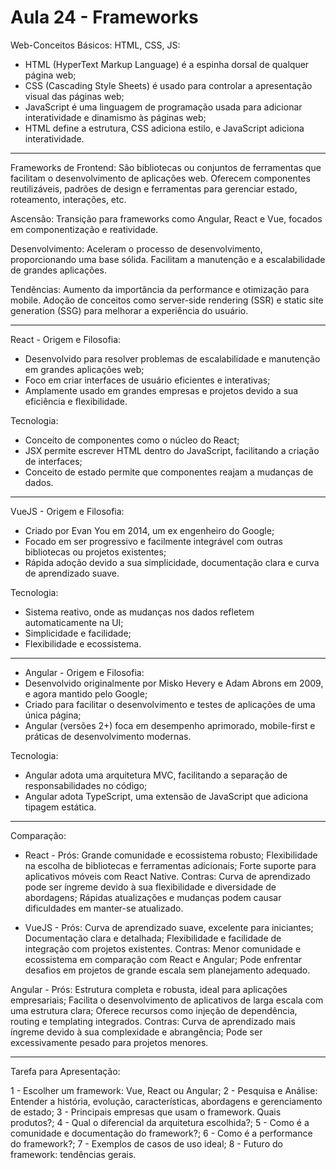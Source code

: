 # Aula 24 - Frameworks

Web-Conceitos Básicos:
HTML, CSS, JS:

- HTML (HyperText Markup Language) é a espinha dorsal de qualquer página web;
- CSS (Cascading Style Sheets) é usado para controlar a apresentação visual das páginas web;
- JavaScript é uma linguagem de programação usada para adicionar interatividade e dinamismo às páginas web;
- HTML define a estrutura, CSS adiciona estilo, e JavaScript adiciona interatividade.

-----------------------------------------------------------------------------------------------------------------------------------------

Frameworks de Frontend:
São bibliotecas ou conjuntos de ferramentas que facilitam o desenvolvimento de aplicações web. Oferecem componentes reutilizáveis, padrões de design e ferramentas para gerenciar estado, roteamento, interações, etc.

Ascensão:
Transição para frameworks como Angular, React e Vue, focados em componentização e reatividade.

Desenvolvimento:
Aceleram o processo de desenvolvimento, proporcionando uma base sólida. Facilitam a manutenção e a escalabilidade de grandes aplicações.

Tendências:
Aumento da importância da performance e otimização para mobile. Adoção de conceitos como server-side rendering (SSR) e static site generation (SSG) para melhorar a experiência do usuário.

-----------------------------------------------------------------------------------------------------------------------------------------

React - Origem e Filosofia:
- Desenvolvido para resolver problemas de escalabilidade e manutenção em grandes aplicações web;
- Foco em criar interfaces de usuário eficientes e interativas;
- Amplamente usado em grandes empresas e projetos devido a sua eficiência e flexibilidade.

Tecnologia:
- Conceito de componentes como o núcleo do React;
- JSX permite escrever HTML dentro do JavaScript, facilitando a criação de interfaces;
- Conceito de estado permite que componentes reajam a mudanças de dados.

-----------------------------------------------------------------------------------------------------------------------------------------

VueJS - Origem e Filosofia:
- Criado por Evan You em 2014, um ex engenheiro do Google;
- Focado em ser progressivo e facilmente integrável com outras bibliotecas ou projetos existentes;
- Rápida adoção devido a sua simplicidade, documentação clara e curva de aprendizado suave.

Tecnologia:
- Sistema reativo, onde as mudanças nos dados refletem automaticamente na UI;
- Simplicidade e facilidade;
- Flexibilidade e ecossistema.

-----------------------------------------------------------------------------------------------------------------------------------------

- Angular - Origem e Filosofia:
- Desenvolvido originalmente por Misko Hevery e Adam Abrons em 2009, e agora mantido pelo Google;
- Criado para facilitar o desenvolvimento e testes de aplicações de uma única página;
- Angular (versões 2+) foca em desempenho aprimorado, mobile-first e práticas de desenvolvimento modernas.

Tecnologia:
- Angular adota uma arquitetura MVC, facilitando a separação de responsabilidades no código;
- Angular adota TypeScript, uma extensão de JavaScript que adiciona tipagem estática.

-----------------------------------------------------------------------------------------------------------------------------------------

Comparação:

- React - Prós:
Grande comunidade e ecossistema robusto;
Flexibilidade na escolha de bibliotecas e ferramentas adicionais;
Forte suporte para aplicativos móveis com React Native.
Contras:
Curva de aprendizado pode ser íngreme devido à sua flexibilidade e diversidade de abordagens;
Rápidas atualizações e mudanças podem causar dificuldades em manter-se atualizado.

- VueJS - Prós:
Curva de aprendizado suave, excelente para iniciantes;
Documentação clara e detalhada;
Flexibilidade e facilidade de integração com projetos existentes.
Contras:
Menor comunidade e ecossistema em comparação com React e Angular;
Pode enfrentar desafios em projetos de grande escala sem planejamento adequado.

Angular - Prós:
Estrutura completa e robusta, ideal para aplicações empresariais;
Facilita o desenvolvimento de aplicativos de larga escala com uma estrutura clara;
Oferece recursos como injeção de dependência, routing e templating integrados.
Contras:
Curva de aprendizado mais íngreme devido à sua complexidade e abrangência;
Pode ser excessivamente pesado para projetos menores.

-----------------------------------------------------------------------------------------------------------------------------------------

Tarefa para Apresentação:

1 - Escolher um framework: Vue, React ou Angular;
2 - Pesquisa e Análise: Entender a história, evolução, características, abordagens e gerenciamento de estado;
3 - Principais empresas que usam o framework. Quais produtos?;
4 - Qual o diferencial da arquitetura escolhida?;
5 - Como é a comunidade e documentação do framework?;
6 - Como é a performance do framework?;
7 - Exemplos de casos de uso ideal;
8 - Futuro do framework: tendências gerais.
